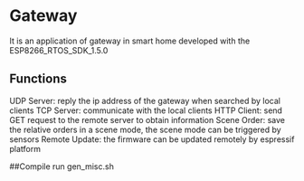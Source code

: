 # Gateway
It is an application of gateway in smart home developed with the ESP8266_RTOS_SDK_1.5.0

## Functions
UDP Server: reply the ip address of the gateway when searched by local clients
TCP Server: communicate with the local clients
HTTP Client: send GET request to the remote server to obtain information
Scene Order: save the relative orders in a scene mode, the scene mode can be triggered by sensors
Remote Update: the firmware can be updated remotely by espressif platform

##Compile
run gen_misc.sh
